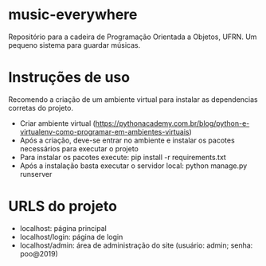 # music-everywhere
Repositório para a cadeira de Programação Orientada a Objetos, UFRN.
Um pequeno sistema para guardar músicas.

# Instruções de uso
Recomendo a criação de um ambiente virtual para instalar as dependencias corretas do projeto. 

- Criar ambiente virtual (https://pythonacademy.com.br/blog/python-e-virtualenv-como-programar-em-ambientes-virtuais)
- Após a criação, deve-se entrar no ambiente e instalar os pacotes necessários para executar o projeto
- Para instalar os pacotes execute: pip install -r requirements.txt
- Após a instalação basta executar o servidor local: python manage.py runserver

# URLS do projeto
- localhost: página principal
- localhost/login: página de login
- localhost/admin: área de administração do site (usuário: admin; senha: poo@2019)

